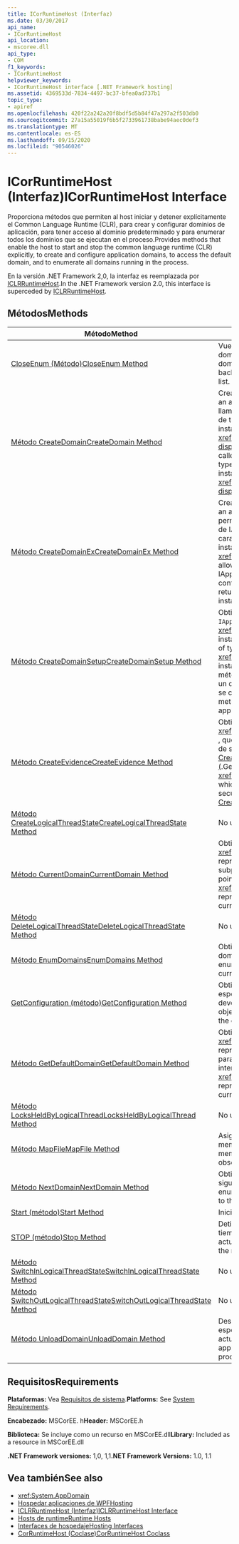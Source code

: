```yaml
---
title: ICorRuntimeHost (Interfaz)
ms.date: 03/30/2017
api_name:
- ICorRuntimeHost
api_location:
- mscoree.dll
api_type:
- COM
f1_keywords:
- ICorRuntimeHost
helpviewer_keywords:
- ICorRuntimeHost interface [.NET Framework hosting]
ms.assetid: 4369533d-7834-4497-bc37-bfea0ad737b1
topic_type:
- apiref
ms.openlocfilehash: 420f22a242a20f8bdf5d5b84f47a297a2f503db0
ms.sourcegitcommit: 27a15a55019f6b5f2733961738babe94aec0def3
ms.translationtype: MT
ms.contentlocale: es-ES
ms.lasthandoff: 09/15/2020
ms.locfileid: "90546026"
---
```

# <a name="icorruntimehost-interface"></a><span data-ttu-id="0c3f4-102">ICorRuntimeHost (Interfaz)</span><span class="sxs-lookup"><span data-stu-id="0c3f4-102">ICorRuntimeHost Interface</span></span>
<span data-ttu-id="0c3f4-103">Proporciona métodos que permiten al host iniciar y detener explícitamente el Common Language Runtime (CLR), para crear y configurar dominios de aplicación, para tener acceso al dominio predeterminado y para enumerar todos los dominios que se ejecutan en el proceso.</span><span class="sxs-lookup"><span data-stu-id="0c3f4-103">Provides methods that enable the host to start and stop the common language runtime (CLR) explicitly, to create and configure application domains, to access the default domain, and to enumerate all domains running in the process.</span></span>  
  
 <span data-ttu-id="0c3f4-104">En la versión .NET Framework 2,0, la interfaz es reemplazada por [ICLRRuntimeHost](iclrruntimehost-interface.md).</span><span class="sxs-lookup"><span data-stu-id="0c3f4-104">In the .NET Framework version 2.0, this interface is superceded by [ICLRRuntimeHost](iclrruntimehost-interface.md).</span></span>  
  
## <a name="methods"></a><span data-ttu-id="0c3f4-105">Métodos</span><span class="sxs-lookup"><span data-stu-id="0c3f4-105">Methods</span></span>  
  
|<span data-ttu-id="0c3f4-106">Método</span><span class="sxs-lookup"><span data-stu-id="0c3f4-106">Method</span></span>|<span data-ttu-id="0c3f4-107">Descripción</span><span class="sxs-lookup"><span data-stu-id="0c3f4-107">Description</span></span>|  
|------------|-----------------|  
|[<span data-ttu-id="0c3f4-108">CloseEnum (Método)</span><span class="sxs-lookup"><span data-stu-id="0c3f4-108">CloseEnum Method</span></span>](icorruntimehost-closeenum-method.md)|<span data-ttu-id="0c3f4-109">Vuelve a establecer un enumerador de dominio al principio de la lista de dominios.</span><span class="sxs-lookup"><span data-stu-id="0c3f4-109">Resets a domain enumerator back to the beginning of the domain list.</span></span>|  
|[<span data-ttu-id="0c3f4-110">Método CreateDomain</span><span class="sxs-lookup"><span data-stu-id="0c3f4-110">CreateDomain Method</span></span>](icorruntimehost-createdomain-method.md)|<span data-ttu-id="0c3f4-111">Crea un dominio de aplicación.</span><span class="sxs-lookup"><span data-stu-id="0c3f4-111">Creates an application domain.</span></span> <span data-ttu-id="0c3f4-112">El autor de la llamada recibe un puntero de interfaz de tipo <xref:System._AppDomain> a una instancia de tipo <xref:System.AppDomain?displayProperty=nameWithType> .</span><span class="sxs-lookup"><span data-stu-id="0c3f4-112">The caller receives an interface pointer of type <xref:System._AppDomain> to an instance of type <xref:System.AppDomain?displayProperty=nameWithType>.</span></span>|  
|[<span data-ttu-id="0c3f4-113">Método CreateDomainEx</span><span class="sxs-lookup"><span data-stu-id="0c3f4-113">CreateDomainEx Method</span></span>](icorruntimehost-createdomainex-method.md)|<span data-ttu-id="0c3f4-114">Crea un dominio de aplicación.</span><span class="sxs-lookup"><span data-stu-id="0c3f4-114">Creates an application domain.</span></span> <span data-ttu-id="0c3f4-115">Este método permite al llamador pasar una instancia de IAppDomainSetup para configurar características adicionales de la instancia de devuelta <xref:System._AppDomain> .</span><span class="sxs-lookup"><span data-stu-id="0c3f4-115">This method allows the caller to pass an IAppDomainSetup instance to configure additional features of the returned <xref:System._AppDomain> instance.</span></span>|  
|[<span data-ttu-id="0c3f4-116">Método CreateDomainSetup</span><span class="sxs-lookup"><span data-stu-id="0c3f4-116">CreateDomainSetup Method</span></span>](icorruntimehost-createdomainsetup-method.md)|<span data-ttu-id="0c3f4-117">Obtiene un puntero de interfaz de tipo `IAppDomainSetup` a una <xref:System.AppDomainSetup> instancia de.</span><span class="sxs-lookup"><span data-stu-id="0c3f4-117">Gets an interface pointer of type `IAppDomainSetup` to an <xref:System.AppDomainSetup> instance.</span></span> <span data-ttu-id="0c3f4-118">`IAppDomainSetup` proporciona métodos para configurar aspectos de un dominio de aplicación antes de que se cree.</span><span class="sxs-lookup"><span data-stu-id="0c3f4-118">`IAppDomainSetup` provides methods to configure aspects of an application domain before it is created.</span></span>|  
|[<span data-ttu-id="0c3f4-119">Método CreateEvidence</span><span class="sxs-lookup"><span data-stu-id="0c3f4-119">CreateEvidence Method</span></span>](icorruntimehost-createevidence-method.md)|<span data-ttu-id="0c3f4-120">Obtiene un puntero de interfaz de tipo <xref:System.Security.Principal.IIdentity> , que permite al host crear evidencia de seguridad para pasar a [CreateDomain](icorruntimehost-createdomain-method.md) o [createdomainex (](icorruntimehost-createdomainex-method.md).</span><span class="sxs-lookup"><span data-stu-id="0c3f4-120">Gets an interface pointer of type <xref:System.Security.Principal.IIdentity>, which allows the host to create security evidence to pass to [CreateDomain](icorruntimehost-createdomain-method.md) or [CreateDomainEx](icorruntimehost-createdomainex-method.md).</span></span>|  
|[<span data-ttu-id="0c3f4-121">Método CreateLogicalThreadState</span><span class="sxs-lookup"><span data-stu-id="0c3f4-121">CreateLogicalThreadState Method</span></span>](icorruntimehost-createlogicalthreadstate-method.md)|<span data-ttu-id="0c3f4-122">No utilizar.</span><span class="sxs-lookup"><span data-stu-id="0c3f4-122">Do not use.</span></span>|  
|[<span data-ttu-id="0c3f4-123">Método CurrentDomain</span><span class="sxs-lookup"><span data-stu-id="0c3f4-123">CurrentDomain Method</span></span>](icorruntimehost-currentdomain-method.md)|<span data-ttu-id="0c3f4-124">Obtiene un puntero de interfaz de tipo <xref:System._AppDomain> que representa el dominio cargado en el subproceso actual.</span><span class="sxs-lookup"><span data-stu-id="0c3f4-124">Gets an interface pointer of type <xref:System._AppDomain> that represents the domain loaded on the current thread.</span></span>|  
|[<span data-ttu-id="0c3f4-125">Método DeleteLogicalThreadState</span><span class="sxs-lookup"><span data-stu-id="0c3f4-125">DeleteLogicalThreadState Method</span></span>](icorruntimehost-deletelogicalthreadstate-method.md)|<span data-ttu-id="0c3f4-126">No utilizar.</span><span class="sxs-lookup"><span data-stu-id="0c3f4-126">Do not use.</span></span>|  
|[<span data-ttu-id="0c3f4-127">Método EnumDomains</span><span class="sxs-lookup"><span data-stu-id="0c3f4-127">EnumDomains Method</span></span>](icorruntimehost-enumdomains-method.md)|<span data-ttu-id="0c3f4-128">Obtiene un enumerador para los dominios en el proceso actual.</span><span class="sxs-lookup"><span data-stu-id="0c3f4-128">Gets an enumerator for the domains in the current process.</span></span>|  
|[<span data-ttu-id="0c3f4-129">GetConfiguration (método)</span><span class="sxs-lookup"><span data-stu-id="0c3f4-129">GetConfiguration Method</span></span>](icorruntimehost-getconfiguration-method.md)|<span data-ttu-id="0c3f4-130">Obtiene un objeto que permite al host especificar la configuración de devolución de llamada de CLR.</span><span class="sxs-lookup"><span data-stu-id="0c3f4-130">Gets an object that allows the host to specify the callback configuration of the CLR.</span></span>|  
|[<span data-ttu-id="0c3f4-131">Método GetDefaultDomain</span><span class="sxs-lookup"><span data-stu-id="0c3f4-131">GetDefaultDomain Method</span></span>](icorruntimehost-getdefaultdomain-method.md)|<span data-ttu-id="0c3f4-132">Obtiene un puntero de interfaz de tipo <xref:System._AppDomain> que representa el dominio predeterminado para el proceso actual.</span><span class="sxs-lookup"><span data-stu-id="0c3f4-132">Gets an interface pointer of type <xref:System._AppDomain> that represents the default domain for the current process.</span></span>|  
|[<span data-ttu-id="0c3f4-133">Método LocksHeldByLogicalThread</span><span class="sxs-lookup"><span data-stu-id="0c3f4-133">LocksHeldByLogicalThread Method</span></span>](icorruntimehost-locksheldbylogicalthread-method.md)|<span data-ttu-id="0c3f4-134">No utilizar.</span><span class="sxs-lookup"><span data-stu-id="0c3f4-134">Do not use.</span></span>|  
|[<span data-ttu-id="0c3f4-135">Método MapFile</span><span class="sxs-lookup"><span data-stu-id="0c3f4-135">MapFile Method</span></span>](icorruntimehost-mapfile-method.md)|<span data-ttu-id="0c3f4-136">Asigna el archivo especificado a la memoria.</span><span class="sxs-lookup"><span data-stu-id="0c3f4-136">Maps the specified file into memory.</span></span> <span data-ttu-id="0c3f4-137">Este método está obsoleto.</span><span class="sxs-lookup"><span data-stu-id="0c3f4-137">This method is obsolete.</span></span>|  
|[<span data-ttu-id="0c3f4-138">Método NextDomain</span><span class="sxs-lookup"><span data-stu-id="0c3f4-138">NextDomain Method</span></span>](icorruntimehost-nextdomain-method.md)|<span data-ttu-id="0c3f4-139">Obtiene un puntero de interfaz al siguiente dominio en la enumeración.</span><span class="sxs-lookup"><span data-stu-id="0c3f4-139">Gets an interface pointer to the next domain in the enumeration.</span></span>|  
|[<span data-ttu-id="0c3f4-140">Start (método)</span><span class="sxs-lookup"><span data-stu-id="0c3f4-140">Start Method</span></span>](icorruntimehost-start-method.md)|<span data-ttu-id="0c3f4-141">Inicia el CLR.</span><span class="sxs-lookup"><span data-stu-id="0c3f4-141">Starts the CLR.</span></span>|  
|[<span data-ttu-id="0c3f4-142">STOP (método)</span><span class="sxs-lookup"><span data-stu-id="0c3f4-142">Stop Method</span></span>](icorruntimehost-stop-method.md)|<span data-ttu-id="0c3f4-143">Detiene la ejecución de código en tiempo de ejecución para el proceso actual.</span><span class="sxs-lookup"><span data-stu-id="0c3f4-143">Stops the execution of code in the runtime for the current process.</span></span>|  
|[<span data-ttu-id="0c3f4-144">Método SwitchInLogicalThreadState</span><span class="sxs-lookup"><span data-stu-id="0c3f4-144">SwitchInLogicalThreadState Method</span></span>](icorruntimehost-switchinlogicalthreadstate-method.md)|<span data-ttu-id="0c3f4-145">No utilizar.</span><span class="sxs-lookup"><span data-stu-id="0c3f4-145">Do not use.</span></span>|  
|[<span data-ttu-id="0c3f4-146">Método SwitchOutLogicalThreadState</span><span class="sxs-lookup"><span data-stu-id="0c3f4-146">SwitchOutLogicalThreadState Method</span></span>](icorruntimehost-switchoutlogicalthreadstate-method.md)|<span data-ttu-id="0c3f4-147">No utilizar.</span><span class="sxs-lookup"><span data-stu-id="0c3f4-147">Do not use.</span></span>|  
|[<span data-ttu-id="0c3f4-148">Método UnloadDomain</span><span class="sxs-lookup"><span data-stu-id="0c3f4-148">UnloadDomain Method</span></span>](icorruntimehost-unloaddomain-method.md)|<span data-ttu-id="0c3f4-149">Descarga el dominio de aplicación especificado del proceso actual.</span><span class="sxs-lookup"><span data-stu-id="0c3f4-149">Unloads the specified application domain from the current process.</span></span>|  
  
## <a name="requirements"></a><span data-ttu-id="0c3f4-150">Requisitos</span><span class="sxs-lookup"><span data-stu-id="0c3f4-150">Requirements</span></span>  
 <span data-ttu-id="0c3f4-151">**Plataformas:** Vea [Requisitos de sistema](../../get-started/system-requirements.md).</span><span class="sxs-lookup"><span data-stu-id="0c3f4-151">**Platforms:** See [System Requirements](../../get-started/system-requirements.md).</span></span>  
  
 <span data-ttu-id="0c3f4-152">**Encabezado:** MSCorEE. h</span><span class="sxs-lookup"><span data-stu-id="0c3f4-152">**Header:** MSCorEE.h</span></span>  
  
 <span data-ttu-id="0c3f4-153">**Biblioteca:** Se incluye como un recurso en MSCorEE.dll</span><span class="sxs-lookup"><span data-stu-id="0c3f4-153">**Library:** Included as a resource in MSCorEE.dll</span></span>  
  
 <span data-ttu-id="0c3f4-154">**.NET Framework versiones:** 1,0, 1,1</span><span class="sxs-lookup"><span data-stu-id="0c3f4-154">**.NET Framework Versions:** 1.0, 1.1</span></span>  
  
## <a name="see-also"></a><span data-ttu-id="0c3f4-155">Vea también</span><span class="sxs-lookup"><span data-stu-id="0c3f4-155">See also</span></span>

- <xref:System.AppDomain>
- [<span data-ttu-id="0c3f4-156">Hospedar aplicaciones de WPF</span><span class="sxs-lookup"><span data-stu-id="0c3f4-156">Hosting</span></span>](index.md)
- [<span data-ttu-id="0c3f4-157">ICLRRuntimeHost (Interfaz)</span><span class="sxs-lookup"><span data-stu-id="0c3f4-157">ICLRRuntimeHost Interface</span></span>](iclrruntimehost-interface.md)
- <span data-ttu-id="0c3f4-158">[Hosts de runtime](/previous-versions/dotnet/netframework-4.0/a51xd4ze(v=vs.100))</span><span class="sxs-lookup"><span data-stu-id="0c3f4-158">[Runtime Hosts](/previous-versions/dotnet/netframework-4.0/a51xd4ze(v=vs.100))</span></span>
- [<span data-ttu-id="0c3f4-159">Interfaces de hospedaje</span><span class="sxs-lookup"><span data-stu-id="0c3f4-159">Hosting Interfaces</span></span>](hosting-interfaces.md)
- [<span data-ttu-id="0c3f4-160">CorRuntimeHost (Coclase)</span><span class="sxs-lookup"><span data-stu-id="0c3f4-160">CorRuntimeHost Coclass</span></span>](corruntimehost-coclass.md)
